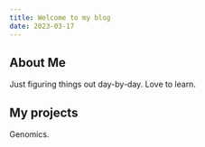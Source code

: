 ```yaml
---
title: Welcome to my blog
date: 2023-03-17
---
```


## About Me
Just figuring things out day-by-day. Love to learn.

## My projects
Genomics.
